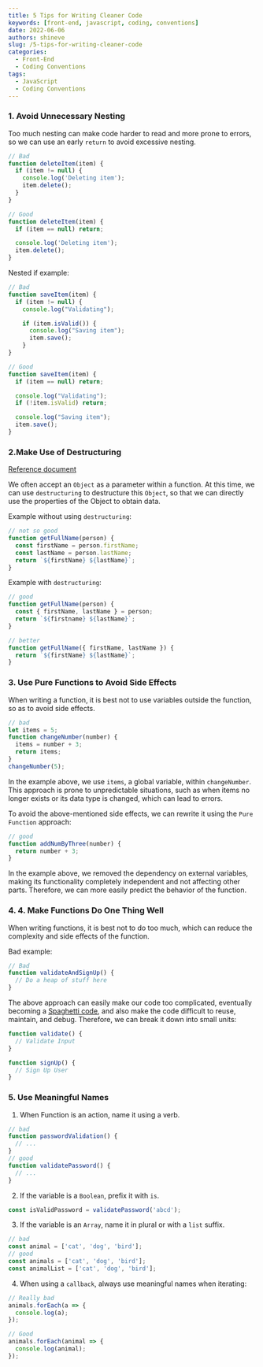 ```yaml
---
title: 5 Tips for Writing Cleaner Code
keywords: [front-end, javascript, coding, conventions]
date: 2022-06-06
authors: shineve
slug: /5-tips-for-writing-cleaner-code
categories:
  - Front-End
  - Coding Conventions
tags:
  - JavaScript
  - Coding Conventions
---
```


### 1. Avoid Unnecessary Nesting

Too much nesting can make code harder to read and more prone to errors, so we can use an early `return` to avoid excessive nesting.

```js
// Bad
function deleteItem(item) {
  if (item != null) {
    console.log('Deleting item');
    item.delete();
  }
}

// Good
function deleteItem(item) {
  if (item == null) return;

  console.log('Deleting item');
  item.delete();
}
```

Nested if example:

```js
// Bad
function saveItem(item) {
  if (item != null) {
    console.log("Validating");

    if (item.isValid()) {
      console.log("Saving item");
      item.save();
    }
}

// Good
function saveItem(item) {
  if (item == null) return;

  console.log("Validating");
  if (!item.isValid) return;

  console.log("Saving item");
  item.save();
}
```

### 2.Make Use of Destructuring

[Reference document](https://developer.mozilla.org/zh-TW/docs/Web/JavaScript/Reference/Operators/Destructuring_assignment)

We often accept an `Object` as a parameter within a function. At this time, we can use `destructuring` to destructure this `Object`, so that we can directly use the properties of the Object to obtain data.

Example without using `destructuring`:

```js
// not so good
function getFullName(person) {
  const firstName = person.firstName;
  const lastName = person.lastName;
  return `${firstName} ${lastName}`;
}
```

Example with `destructuring`:

```js
// good
function getFullName(person) {
  const { firstName, lastName } = person;
  return `${firstname} ${lastName}`;
}

// better
function getFullName({ firstName, lastName }) {
  return `${firstName} ${lastName}`;
}
```

### 3. Use Pure Functions to Avoid Side Effects

When writing a function, it is best not to use variables outside the function, so as to avoid side effects.

```js
// bad
let items = 5;
function changeNumber(number) {
  items = number + 3;
  return items;
}
changeNumber(5);
```

In the example above, we use `items`, a global variable, within `changeNumber`. This approach is prone to unpredictable situations, such as when items no longer exists or its data type is changed, which can lead to errors.

To avoid the above-mentioned side effects, we can rewrite it using the `Pure Function` approach:

```js
// good
function addNumByThree(number) {
  return number + 3;
}
```

In the example above, we removed the dependency on external variables, making its functionality completely independent and not affecting other parts. Therefore, we can more easily predict the behavior of the function.

### 4. 4. Make Functions Do One Thing Well

When writing functions, it is best not to do too much, which can reduce the complexity and side effects of the function.

Bad example:

```js
// Bad
function validateAndSignUp() {
  // Do a heap of stuff here
}
```

The above approach can easily make our code too complicated, eventually becoming a [Spaghetti code](https://zh.wikipedia.org/zh-tw/%E9%9D%A2%E6%9D%A1%E5%BC%8F%E4%BB%A3%E7%A0%81), and also make the code difficult to reuse, maintain, and debug. Therefore, we can break it down into small units:

```js
function validate() {
  // Validate Input
}

function signUp() {
  // Sign Up User
}
```

### 5. Use Meaningful Names

1. When Function is an action, name it using a verb.

```js
// bad
function passwordValidation() {
  // ...
}
// good
function validatePassword() {
  // ...
}
```

2. If the variable is a `Boolean`, prefix it with `is`.

```js
const isValidPassword = validatePassword('abcd');
```

3. If the variable is an `Array`, name it in plural or with a `list` suffix.

```js
// bad
const animal = ['cat', 'dog', 'bird'];
// good
const animals = ['cat', 'dog', 'bird'];
const animalList = ['cat', 'dog', 'bird'];
```

4. When using a `callback`, always use meaningful names when iterating:

```js
// Really bad
animals.forEach(a => {
  console.log(a);
});

// Good
animals.forEach(animal => {
  console.log(animal);
});
```
